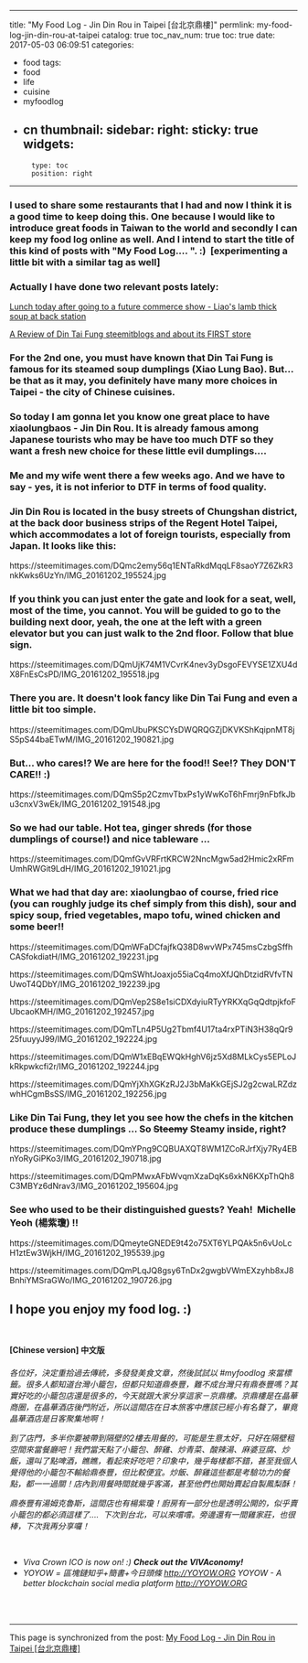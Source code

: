 
---
title: "My Food Log - Jin Din Rou in Taipei [台北京鼎樓]"
permlink: my-food-log-jin-din-rou-at-taipei
catalog: true
toc_nav_num: true
toc: true
date: 2017-05-03 06:09:51
categories:
- food
tags:
- food
- life
- cuisine
- myfoodlog
- cn
thumbnail: 
sidebar:
    right:
        sticky: true
widgets:
    -
        type: toc
        position: right
---


<html>
<h3>I used to share some restaurants that I had and now I think it is a good time to keep doing this. One because I would like to introduce great foods in Taiwan to the world and secondly I can keep my food log online as well. And I intend to start the title of this kind of posts with "My Food Log.... ". :) &nbsp;[experimenting a little bit with a similar tag as well]</h3>
<h3>Actually I have done two relevant posts lately:</h3>
<p><a href="https://steemit.com/food/@deanliu/lunch-today-after-going-to-a-future-commerce-show-liao-s-lamb-thick-soup-at-back-station-2017428t13315142z">Lunch today after going to a future commerce show - Liao's lamb thick soup at back station</a></p>
<p><a href="https://steemit.com/travel/@deanliu/a-review-of-din-tai-fung-steemitblogs-and-about-its-first-store">A Review of Din Tai Fung steemitblogs and about its FIRST store</a></p>
<h3>For the 2nd one, you must have known that Din Tai Fung is famous for its steamed soup dumplings (Xiao Lung Bao). But... be that as it may, you definitely have many more choices in Taipei - the city of Chinese cuisines.&nbsp;</h3>
<h3>So today I am gonna let you know one great place to have xiaolungbaos - Jin Din Rou. It is already famous among Japanese tourists who may be have too much DTF so they want a fresh new choice for these little evil dumplings....&nbsp;</h3>
<h3>Me and my wife went there a few weeks ago. And we have to say - yes, it is not inferior to DTF in terms of food quality.</h3>
<h3>Jin Din Rou is located in the busy streets of Chungshan district, at the back door business strips of the Regent Hotel Taipei, which accommodates a lot of foreign tourists, especially from Japan. It looks like this:</h3>
<p>https://steemitimages.com/DQmc2emy56q1ENTaRkdMqqLF8saoY7Z6ZkR3nkKwks6UzYn/IMG_20161202_195524.jpg</p>
<h3>If you think you can just enter the gate and look for a seat, well, most of the time, you cannot. You will be guided to go to the building next door, yeah, the one at the left with a green elevator but you can just walk to the 2nd floor. Follow that blue sign.</h3>
<p>https://steemitimages.com/DQmUjK74M1VCvrK4nev3yDsgoFEVYSE1ZXU4dX8FnEsCsPD/IMG_20161202_195518.jpg</p>
<h3>There you are. It doesn't look fancy like Din Tai Fung and even a little bit too simple.</h3>
<p>https://steemitimages.com/DQmUbuPKSCYsDWQRQGZjDKVKShKqipnMT8jS5pS44baETwM/IMG_20161202_190821.jpg</p>
<h3>But... who cares!? We are here for the food!! See!? They DON'T CARE!! :)</h3>
<p>https://steemitimages.com/DQmS5p2CzmvTbxPs1yWwKoT6hFmrj9nFbfkJbu3cnxV3wEk/IMG_20161202_191548.jpg</p>
<h3>So we had our table. Hot tea, ginger shreds (for those dumplings of course!) and nice tableware ...&nbsp;</h3>
<p>https://steemitimages.com/DQmfGvVRFrtKRCW2NncMgw5ad2Hmic2xRFmUmhRWGit9LdH/IMG_20161202_191021.jpg</p>
<h3>What we had that day are: xiaolungbao of course, fried rice (you can roughly judge its chef simply from this dish), sour and spicy soup, fried vegetables, mapo tofu, wined chicken and some beer!! &nbsp;</h3>
<p>https://steemitimages.com/DQmWFaDCfajfkQ38D8wvWPx745msCzbgSffhCASfokdiatH/IMG_20161202_192231.jpg</p>
<p>https://steemitimages.com/DQmSWhtJoaxjo55iaCq4moXfJQhDtzidRVfvTNUwoT4QDbY/IMG_20161202_192239.jpg</p>
<p>https://steemitimages.com/DQmVep2S8e1siCDXdyiuRTyYRKXqGqQdtpjkfoFUbcaoKMH/IMG_20161202_192457.jpg</p>
<p>https://steemitimages.com/DQmTLn4P5Ug2Tbmf4U17ta4rxPTiN3H38qQr925fuuyyJ99/IMG_20161202_192224.jpg</p>
<p>https://steemitimages.com/DQmW1xEBqEWQkHghV6jz5Xd8MLkCys5EPLoJkRkpwkcfi2r/IMG_20161202_192244.jpg</p>
<p>https://steemitimages.com/DQmYjXhXGKzRJ2J3bMaKkGEjSJ2g2cwaLRZdzwhHCgmBsSS/IMG_20161202_192256.jpg</p>
<h3>Like Din Tai Fung, they let you see how the chefs in the kitchen produce these dumplings ... So <del>Steemy</del> Steamy inside, right?</h3>
<p>https://steemitimages.com/DQmYPng9CQBUAXQT8WM1ZCoRJrfXjy7Ry4EBnYoRyGiPKo3/IMG_20161202_190718.jpg</p>
<p>https://steemitimages.com/DQmPMwxAFbWvqmXzaDqKs6xkN6KXpThQh8C3MBYz6dNrav3/IMG_20161202_195604.jpg</p>
<h3>See who used to be their distinguished guests? Yeah! &nbsp;<strong>Michelle Yeoh</strong> (楊紫瓊) !!</h3>
<p>https://steemitimages.com/DQmeyteGNEDE9t42o75XT6YLPQAk5n6vUoLcH1ztEw3WjkH/IMG_20161202_195539.jpg</p>
<p>https://steemitimages.com/DQmPLqJQ8gsy6TnDx2gwgbVWmEXzyhb8xJ8BnhiYMSraGWo/IMG_20161202_190726.jpg</p>
<h2>I hope you enjoy my food log. :)</h2>
<p><br></p>
<p><strong>[Chinese version] 中文版</strong></p>
<h6><p>各位好，決定重拾過去傳統，多發發美食文章，然後試試以 #myfoodlog 來當標籤。很多人都知道台灣小籠包，但都只知道鼎泰豐，難不成台灣只有鼎泰豐嗎？其實好吃的小籠包店還是很多的，今天就跟大家分享這家－京鼎樓。京鼎樓是在晶華商圈，在晶華酒店後門附近，所以這間店在日本旅客中應該已經小有名聲了，畢竟晶華酒店是日客聚集地啊！</p>
<p>到了店門，多半你要被帶到隔壁的2樓去用餐的，可能是生意太好，只好在隔壁租空間來當餐廳吧！我們當天點了小籠包、醉雞、炒青菜、酸辣湯、麻婆豆腐、炒飯，還叫了點啤酒，瞧瞧，看起來好吃吧？印象中，幾乎每樣都不錯，甚至我個人覺得他的小籠包不輸給鼎泰豐，但比較便宜。炒飯、醉雞這些都是考驗功力的餐點，都一一過關！店內到用餐時間就幾乎客滿，甚至他們也開始賣起自製鳳梨酥！</p>
<p>鼎泰豐有湯姆克魯斯，這間店也有楊紫瓊！廚房有一部分也是透明公開的，似乎賣小籠包的都必須這樣了.... &nbsp;下次到台北，可以來嚐嚐。旁邊還有一間雞家莊，也很棒，下次我再分享囉！</p>
<p><br></p>
<ul>
  <li><em>Viva Crown ICO is now on! :)</em> <em><strong>Check out the VIVAconomy! </strong></em></a>&nbsp;</li>
  <li><em>YOYOW = 區塊鏈知乎+簡書+今日頭條</em> <a href="http://yoyow.org/"><em>http://YOYOW.ORG</em></a> <em>YOYOW - A better blockchain social media platform</em> <a href="http://yoyow.org/"><em>http://YOYOW.ORG</em></a>&nbsp;</li>
</ul></h6>
<p><br></p>
</html>

- - -

This page is synchronized from the post: [My Food Log - Jin Din Rou in Taipei [台北京鼎樓]](https://steemit.com/@deanliu/my-food-log-jin-din-rou-at-taipei)
